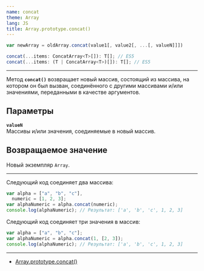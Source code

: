 ```yaml
---
name: concat
theme: Array
lang: JS
title: Array.prototype.concat()
---
```


```js
var newArray = oldArray.concat(value1[, value2[, ...[, valueN]]])
```

```ts
concat(...items: ConcatArray<T>[]): T[]; // ES5
concat(...items: (T | ConcatArray<T>)[]): T[]; // ES5
```

---

Метод **`concat()`** возвращает новый массив, состоящий из массива, на котором он был вызван, соединённого с другими массивами и/или значениями, переданными в качестве аргументов.

## Параметры

**`valueN`**<br />
Массивы и/или значения, соединяемые в новый массив.

## Возвращаемое значение

Новый экземпляр `Array`.

---

Следующий код соединяет два массива:

```js
var alpha = ["a", "b", "c"],
  numeric = [1, 2, 3];
var alphaNumeric = alpha.concat(numeric);
console.log(alphaNumeric); // Результат: ['a', 'b', 'c', 1, 2, 3]
```

Следующий код соединяет три значения в массив:

```js
var alpha = ["a", "b", "c"];
var alphaNumeric = alpha.concat(1, [2, 3]);
console.log(alphaNumeric); // Результат: ['a', 'b', 'c', 1, 2, 3]
```

---

- [Array.prototype.concat()](https://developer.mozilla.org/ru/docs/Web/JavaScript/Reference/Global_Objects/Array/concat)
